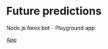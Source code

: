 # Future predictions
Node.js forex bot - Playground app


[App](https://michal-wrzosek.github.io/future-predictions)